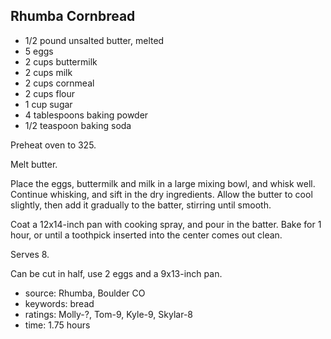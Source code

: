 Rhumba Cornbread
----------------

- 1/2 pound unsalted butter, melted
- 5 eggs
- 2 cups buttermilk
- 2 cups milk
- 2 cups cornmeal
- 2 cups flour
- 1 cup sugar
- 4 tablespoons baking powder
- 1/2 teaspoon baking soda

Preheat oven to 325.

Melt butter.

Place the eggs, buttermilk and milk in a large mixing bowl, and whisk
well. Continue whisking, and sift in the dry ingredients.  Allow the
butter to cool slightly, then add it gradually to the batter, stirring
until smooth.

Coat a 12x14-inch pan with cooking spray, and pour in the batter. Bake
for 1 hour, or until a toothpick inserted into the center comes out
clean.

Serves 8.

Can be cut in half, use 2 eggs and a 9x13-inch pan.

- source: Rhumba, Boulder CO
- keywords: bread
- ratings: Molly-?, Tom-9, Kyle-9, Skylar-8
- time: 1.75 hours
